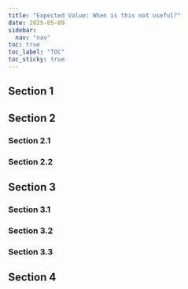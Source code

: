 ```yaml
---
title: "Expected Value: When is this not useful?"
date: 2025-05-09
sidebar:
  nav: "nav"
toc: true
toc_label: "TOC"
toc_sticky: true
---
```

## Section 1

## Section 2
### Section 2.1
### Section 2.2


## Section 3
### Section 3.1
### Section 3.2
### Section 3.3

## Section 4
